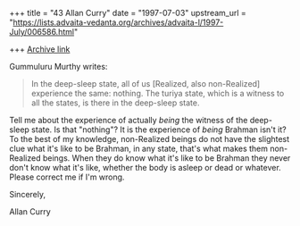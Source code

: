+++
title = "43 Allan Curry"
date = "1997-07-03"
upstream_url = "https://lists.advaita-vedanta.org/archives/advaita-l/1997-July/006586.html"

+++
[Archive link](https://lists.advaita-vedanta.org/archives/advaita-l/1997-July/006586.html)

Gummuluru Murthy writes:

>In the deep-sleep state, all of us [Realized, also non-Realized]
>experience the same: nothing. The turiya state, which is a witness
>to all the states, is there in the deep-sleep state.
>

Tell me about the experience of actually *being* the witness of the
deep-sleep state. Is that "nothing"? It is the experience of *being*
Brahman isn't it?  To the best of my knowledge, non-Realized beings
do not have the slightest clue what it's like to be Brahman, in any
state, that's what makes them non-Realized beings. When they do know
what it's like to be Brahman they never don't know what it's like,
whether the body is asleep or dead or whatever. Please correct me
if I'm wrong.

Sincerely,

Allan Curry

